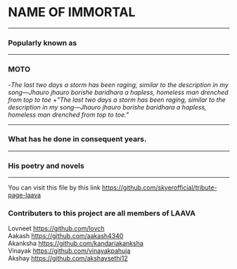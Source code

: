  # NAME OF IMMORTAL
  ---		  ---
  ### Popularly known as
  ---		  ---
  ### MOTO
 -*The last two days a storm has been raging, similar to the description in my song—Jhauro jhauro borishe baridhara a hapless, homeless man drenched from top to toe*		 +*"The last two days a storm has been raging, similar to the description in my song—Jhauro jhauro borishe baridhara a hapless, homeless man drenched from top to toe."*
  ---		  ---
  ### What has he done in consequent years.	
  ---		  ---
  ### His poetry and novels		
  ---		  ---
You can visit this file by this link
 https://github.com/skyerofficial/tribute-page-laava

  ### Contributers to this project are all members of LAAVA	
 Lovneet		https://github.com/lovch<br>
 Aakash		  https://github.com/aakash4340<br>
 Akanksha	  https://github.com/kandariakanksha<br>
 Vinayak		https://github.com/vinayakpahuja<br>
 Akshay		  https://github.com/akshaysethi12
